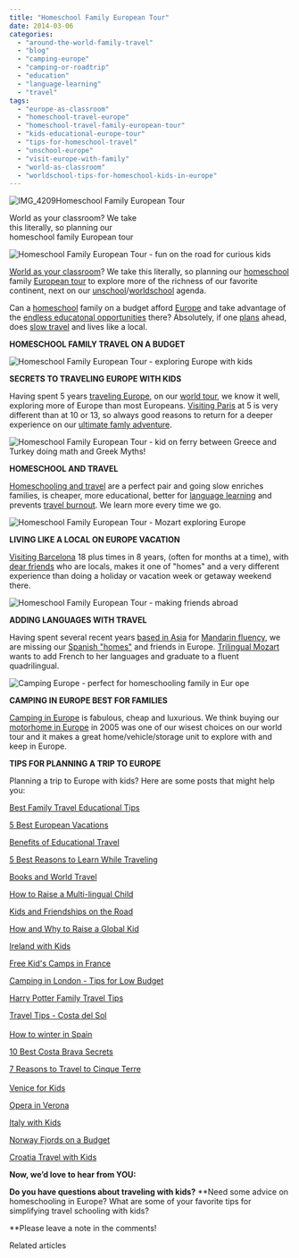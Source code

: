 ```yaml
---
title: "Homeschool Family European Tour"
date: 2014-03-06
categories: 
  - "around-the-world-family-travel"
  - "blog"
  - "camping-europe"
  - "camping-or-roadtrip"
  - "education"
  - "language-learning"
  - "travel"
tags: 
  - "europe-as-classroom"
  - "homeschool-travel-europe"
  - "homeschool-travel-family-european-tour"
  - "kids-educational-europe-tour"
  - "tips-for-homeschool-travel"
  - "unschool-europe"
  - "visit-europe-with-family"
  - "world-as-classroom"
  - "worldschool-tips-for-homeschool-kids-in-europe"
---
```


![IMG_4209](https://pub-ac94b3f306b24c0dba4238943c97f2e1.r2.dev/6a00e5502a9507883301a3fcca603a970b.jpg)Homeschool Family European Tour  
  
World as your classroom? We take  
this literally, so planning our  
homeschool family European tour

<!--more-->  
![Homeschool Family European Tour - fun on the road for curious kids](https://pub-ac94b3f306b24c0dba4238943c97f2e1.r2.dev/6a00e5502a9507883301a73d8889fe970d.png)  
  
[World as your classroom](https://pub-ac94b3f306b24c0dba4238943c97f2e1.r2.dev/2013/12/trilingual-mozart-travel-kid-expert-speaks-at-gec-about-world-education.html "World as your classroom -speech by trilingual travel kid")? We take this literally, so planning our [homeschool](https://pub-ac94b3f306b24c0dba4238943c97f2e1.r2.dev/2010/03/long-term-family-travel-homeschool-roadschool-world-school-digitalnomad-lifestyle-design-virtual-.html "homeschool family travel tips") family [European tour](https://pub-ac94b3f306b24c0dba4238943c97f2e1.r2.dev/2010/06/grand-tour-europe-iv-family-travel-extended-vacation-road-trip-summer-holiday-abroad.html "family European tour") to explore more of the richness of our favorite continent, next on our [unschool](https://pub-ac94b3f306b24c0dba4238943c97f2e1.r2.dev/2014/02/home-school-science-unschool-and-world-school-tips.html "unschool and science")/[worldschool](https://pub-ac94b3f306b24c0dba4238943c97f2e1.r2.dev/2013/01/world-school-education-at-its-best-.html "world school or unschool") agenda.  
  
Can a [homeschool](https://pub-ac94b3f306b24c0dba4238943c97f2e1.r2.dev/2013/07/homeschool-high-school-and-world-travel.html "homeschool high school and world travel") family on a budget afford [Europe](https://pub-ac94b3f306b24c0dba4238943c97f2e1.r2.dev/2013/09/best-places-to-visit-in-europe.html "best places to visit in Europe") and take advantage of the [endless educatonal opportunities](https://pub-ac94b3f306b24c0dba4238943c97f2e1.r2.dev/2012/02/travel-schooling-learning-through-travel.html "travel schooling - learning through travel") there? Absolutely, if one [plans](https://pub-ac94b3f306b24c0dba4238943c97f2e1.r2.dev/2011/06/road-trip-europe-plan-then-improvise.html "road trip europe plan") ahead, does [slow travel](https://pub-ac94b3f306b24c0dba4238943c97f2e1.r2.dev/2011/11/slow-travel.html "slow travel ") and lives like a local.  
  
**HOMESCHOOL FAMILY TRAVEL ON A BUDGET**  
  
![Homeschool Family European Tour - exploring Europe with kids](https://pub-ac94b3f306b24c0dba4238943c97f2e1.r2.dev/6a00e5502a9507883301a3fccd6826970b.png)  
  
  
**SECRETS TO TRAVELING EUROPE WITH KIDS**  
  
Having spent 5 years [traveling Europe](https://pub-ac94b3f306b24c0dba4238943c97f2e1.r2.dev/2012/07/travelling-traveling-around-europe-in-a-campervan.html "traveling Europe in a campervan, RV, motorhome"), on our [world tour](https://pub-ac94b3f306b24c0dba4238943c97f2e1.r2.dev/2012/01/amazing-family-world-tour.html "amazing family world tour RTW"), we know it well, exploring more of Europe than most Europeans. [Visiting Paris](https://pub-ac94b3f306b24c0dba4238943c97f2e1.r2.dev/2011/08/paris-travel-with-kids.html "visiting Paris with kids") at 5 is very different than at 10 or 13, so always good reasons to return for a deeper experience on our [ultimate famly adventure](https://pub-ac94b3f306b24c0dba4238943c97f2e1.r2.dev/2011/02/kids-friends-travel-on-the-ultimate-family-adventure.html "ultimate family adventure tips").  
  
![Homeschool Family European Tour - kid on ferry between Greece and Turkey doing math and Greek Myths!](https://pub-ac94b3f306b24c0dba4238943c97f2e1.r2.dev/6a00e5502a9507883301a3fccd68fa970b.png)  
  
**HOMESCHOOL AND TRAVEL**  
  
[Homeschooling and travel](https://pub-ac94b3f306b24c0dba4238943c97f2e1.r2.dev/2012/03/home-school-kids-travel.html "homeschool and travel") are a perfect pair and going slow enriches families, is cheaper, more educational, better for [language learning](https://pub-ac94b3f306b24c0dba4238943c97f2e1.r2.dev/language-learning/ "language learning tips") and prevents [travel burnout](https://pub-ac94b3f306b24c0dba4238943c97f2e1.r2.dev/2011/08/how-to-prevent-travel-burnout.html "travel burn out prevention"). We learn more every time we go.  
  
![Homeschool Family European Tour - Mozart exploring Europe](https://pub-ac94b3f306b24c0dba4238943c97f2e1.r2.dev/6a00e5502a9507883301a73d888b23970d.png)  
  
**LIVING LIKE A LOCAL ON EUROPE VACATION**  
  
[Visiting Barcelona](https://pub-ac94b3f306b24c0dba4238943c97f2e1.r2.dev/2011/07/costa-brava-and-barcelona.html "visiting Barcelona") 18 plus times in 8 years, (often for months at a time), with [dear friends](https://pub-ac94b3f306b24c0dba4238943c97f2e1.r2.dev/2011/06/delicious-dinner-in-barcelona.html "living like a local in Barcelona") who are locals, makes it one of "homes" and a very different experience than doing a holiday or vacation week or getaway weekend there.  
  
![Homeschool Family European Tour - making friends abroad](https://pub-ac94b3f306b24c0dba4238943c97f2e1.r2.dev/6a00e5502a9507883301a5117d4c93970c.png)  
  
**ADDING LANGUAGES WITH TRAVEL**  
  
Having spent several recent years [based in Asia](https://pub-ac94b3f306b24c0dba4238943c97f2e1.r2.dev/2012/07/learning-mandarin-in-asia-the-economist-and-wall-street-journal-discuss-.html "learning Mandarin in Asia") for [Mandarin fluency](https://pub-ac94b3f306b24c0dba4238943c97f2e1.r2.dev/2012/07/learning-mandarin-in-asia-the-economist-and-wall-street-journal-discuss-.html "Fluent Mandarin"), we are missing our [Spanish "homes"](https://pub-ac94b3f306b24c0dba4238943c97f2e1.r2.dev/2009/11/whats-a-spain-winter-rental-like-extended-travel-digital-nomad-4hww-vacation-.html "Spanish home for winter rental") and friends in Europe. [Trilingual Mozart](https://pub-ac94b3f306b24c0dba4238943c97f2e1.r2.dev/2013/04/growing-up-bilingual-or-trilingual.html "growing up bilingual or trilingual") wants to add French to her languages and graduate to a fluent quadrilingual.  
  
![Camping Europe - perfect for homeschooling family in Eur
ope](https://pub-ac94b3f306b24c0dba4238943c97f2e1.r2.dev/6a00e5502a9507883301a73d888bce970d.png)  
  
**CAMPING IN EUROPE BEST FOR FAMILIES**  
  
[Camping in Europe](https://pub-ac94b3f306b24c0dba4238943c97f2e1.r2.dev/camping-europe/ "camping Europe tips") is fabulous, cheap and luxurious. We think buying our [motorhome in Europe](https://pub-ac94b3f306b24c0dba4238943c97f2e1.r2.dev/2012/06/motorhoming-travels-in-europe-.html#more "motorhome travels in Europe") in 2005 was one of our wisest choices on our world tour and it makes a great home/vehicle/storage unit to explore with and keep in Europe.  
  
**TIPS FOR PLANNING A TRIP TO EUROPE**  
  
Planning a trip to Europe with kids? Here are some posts that might help you:  
  
[Best Family Travel Educational Tips](https://pub-ac94b3f306b24c0dba4238943c97f2e1.r2.dev/2013/07/best-family-travel-educational-tip.html "best family travel educational tips")  
  
[5 Best European Vacations](https://pub-ac94b3f306b24c0dba4238943c97f2e1.r2.dev/2012/02/5-best-european-family-vacations.html "5 best european vacations")  
  
[Benefits of Educational Travel](https://pub-ac94b3f306b24c0dba4238943c97f2e1.r2.dev/2012/04/the-benefits-of-educational-travel-for-kids.html "benefits of educational travel")  
  
[5 Best Reasons to Learn While Traveling](https://pub-ac94b3f306b24c0dba4238943c97f2e1.r2.dev/2011/09/learning-while-traveling-travel-homeschool-road-school-abroad-5-best-reasons.html "5 best reasons to learn whlle traveling")  
  
[Books and World Travel](https://pub-ac94b3f306b24c0dba4238943c97f2e1.r2.dev/2011/08/minimalist-living-family-travel-lifestyle-books.html "Books and world travel")  
  
[How to Raise a Multi-lingual Child](https://pub-ac94b3f306b24c0dba4238943c97f2e1.r2.dev/2011/06/how-to-raise-a-bilingual-or-multi-lingual-child-2.html "how to raise a multilingual child")  
  
[Kids and Friendships on the Road](https://pub-ac94b3f306b24c0dba4238943c97f2e1.r2.dev/2011/09/learning-vacations-educational-trips-that-teach-kids.html "kids and friendships on the road")  
  
[How and Why to Raise a Global Kid](https://pub-ac94b3f306b24c0dba4238943c97f2e1.r2.dev/2011/07/how-to-and-why-raise-a-global-kid.html "how and why to raise a global kid")  
  
[Ireland with Kids](https://pub-ac94b3f306b24c0dba4238943c97f2e1.r2.dev/2013/04/ireland-travel-with-kids.html "Ireland with kids tips")  
  
[Free Kid's Camps in France](https://pub-ac94b3f306b24c0dba4238943c97f2e1.r2.dev/2010/08/camping-europe-with-kids-free-kids-clubs-family-friendly-international-travel-tips.html "free kids camps france")  
  
[Camping in London - Tips for Low Budget](https://pub-ac94b3f306b24c0dba4238943c97f2e1.r2.dev/2012/04/camping-in-london-best-low-budget-travel.html "camping London best tips")  
  
[Harry Potter Family Travel Tips](https://pub-ac94b3f306b24c0dba4238943c97f2e1.r2.dev/2012/08/harry-potter-books-and-family-travel-tips.html "Harry Potter family travel tips")  
  
[Travel Tips - Costa del Sol](https://pub-ac94b3f306b24c0dba4238943c97f2e1.r2.dev/2010/06/family-travel-tips-in-spains-costa-del-sol-countryside-adventures-mediterranean-beaches-photography-.html "travel tips costa del sol")  
[  
How to winter in Spain](https://pub-ac94b3f306b24c0dba4238943c97f2e1.r2.dev/2009/11/lifestyle-design-a-winter-in-spain-extendedtravel-digitalnomad-miniretirement-4hww-travel.html "how to winter in spain")  
  
[10 Best Costa Brava Secrets](https://pub-ac94b3f306b24c0dba4238943c97f2e1.r2.dev/2009/07/top-10-costa-brava-secret-gems-spain.html "10 best costa brava secrets")  
  
[7 Reasons to Travel to Cinque Terre](https://pub-ac94b3f306b24c0dba4238943c97f2e1.r2.dev/2009/07/7-best-reasons-to-travel-cinque-terre-italy.html "travel to Cinque terre")  
[  
Venice for Kids](https://pub-ac94b3f306b24c0dba4238943c97f2e1.r2.dev/2007/05/kids-lit-itiner.html#more "Venice for kids")  
  
[Opera in Verona](https://pub-ac94b3f306b24c0dba4238943c97f2e1.r2.dev/2010/09/family-travel-italy-verona-opera-carmen-aida-domingo-zeffirelli-family-friendly-educational-travel.html "opera in Verona")  
  
[Italy with Kids](https://pub-ac94b3f306b24c0dba4238943c97f2e1.r2.dev/2013/03/italy-with-kids-travel-tips.html "Italy with kids")  
  
[Norway Fjords on a Budget](https://pub-ac94b3f306b24c0dba4238943c97f2e1.r2.dev/2010/02/family-travel-photo-norway-in-a-nutshell-fijords-europe-roadtrip-budget-cheap-flam-train-vacation-.html "norway fjords on a budget")  
  
[Croatia Travel with Kids  
](https://pub-ac94b3f306b24c0dba4238943c97f2e1.r2.dev/2013/09/croatia-travel-with-kids.html "Croatia travel with kids")

**Now, we’d love to hear from YOU:**  
  
**Do you have questions about traveling with kids?** **Need some advice on homeschooling in Europe? What are some of your favorite tips for simplifying travel schooling with kids?  
  
**Please leave a note in the comments!

Related articles

